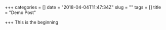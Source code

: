 +++
categories = []
date = "2018-04-04T11:47:34Z"
slug = ""
tags = []
title = "Demo Post"

+++
This is the beginning